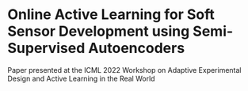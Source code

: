 # Online Active Learning for Soft Sensor Development using Semi-Supervised Autoencoders
Paper presented at the ICML 2022 Workshop on Adaptive Experimental Design and Active Learning in the Real World
